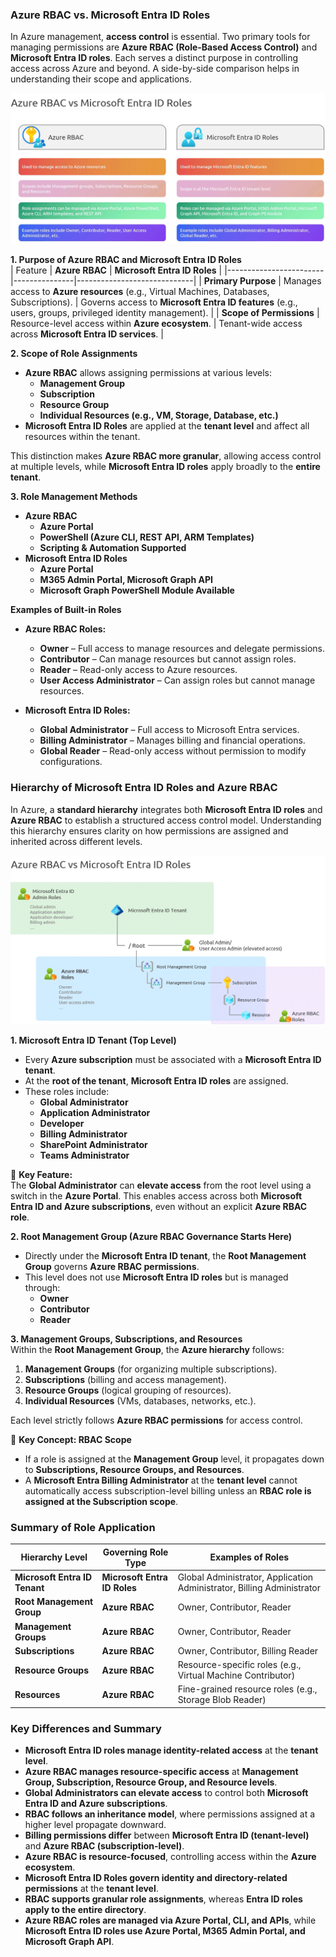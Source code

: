 ### **Azure RBAC vs. Microsoft Entra ID Roles**  

In Azure management, **access control** is essential. Two primary tools for managing permissions are **Azure RBAC (Role-Based Access Control)** and **Microsoft Entra ID roles**. Each serves a distinct purpose in controlling access across Azure and beyond. A side-by-side comparison helps in understanding their scope and applications.  


![rbac vs entra id](images/diff.png)

**1. Purpose of Azure RBAC and Microsoft Entra ID Roles**  
| Feature                | **Azure RBAC** | **Microsoft Entra ID Roles** |
|------------------------|---------------|-----------------------------|
| **Primary Purpose**    | Manages access to **Azure resources** (e.g., Virtual Machines, Databases, Subscriptions). | Governs access to **Microsoft Entra ID features** (e.g., users, groups, privileged identity management). |
| **Scope of Permissions** | Resource-level access within **Azure ecosystem**. | Tenant-wide access across **Microsoft Entra ID services**. |

**2. Scope of Role Assignments**  
- **Azure RBAC** allows assigning permissions at various levels:  
  - **Management Group**  
  - **Subscription**  
  - **Resource Group**  
  - **Individual Resources (e.g., VM, Storage, Database, etc.)**  
- **Microsoft Entra ID Roles** are applied at the **tenant level** and affect all resources within the tenant.  

This distinction makes **Azure RBAC more granular**, allowing access control at multiple levels, while **Microsoft Entra ID roles** apply broadly to the **entire tenant**.  

**3. Role Management Methods**  
- **Azure RBAC**
    - **Azure Portal**
    -  **PowerShell (Azure CLI, REST API, ARM Templates)** 
    - **Scripting & Automation Supported**
- **Microsoft Entra ID Roles**
    - **Azure Portal**
    -  **M365 Admin Portal, Microsoft Graph API**
    - **Microsoft Graph PowerShell Module Available**


**Examples of Built-in Roles**  
- **Azure RBAC Roles:**  
  - **Owner** – Full access to manage resources and delegate permissions.  
  - **Contributor** – Can manage resources but cannot assign roles.  
  - **Reader** – Read-only access to Azure resources.  
  - **User Access Administrator** – Can assign roles but cannot manage resources.  

- **Microsoft Entra ID Roles:**  
  - **Global Administrator** – Full access to Microsoft Entra services.  
  - **Billing Administrator** – Manages billing and financial operations.  
  - **Global Reader** – Read-only access without permission to modify configurations.  

### **Hierarchy of Microsoft Entra ID Roles and Azure RBAC**  

In Azure, a **standard hierarchy** integrates both **Microsoft Entra ID roles** and **Azure RBAC** to establish a structured access control model. Understanding this hierarchy ensures clarity on how permissions are assigned and inherited across different levels.  

![hierarchy](images/hierarchy.png)

**1. Microsoft Entra ID Tenant (Top Level)**  
- Every **Azure subscription** must be associated with a **Microsoft Entra ID tenant**.  
- At the **root of the tenant**, **Microsoft Entra ID roles** are assigned.  
- These roles include:  
  - **Global Administrator**  
  - **Application Administrator**  
  - **Developer**  
  - **Billing Administrator**  
  - **SharePoint Administrator**  
  - **Teams Administrator**  

📌 **Key Feature:**  
The **Global Administrator** can **elevate access** from the root level using a switch in the **Azure Portal**. This enables access across both **Microsoft Entra ID and Azure subscriptions**, even without an explicit **Azure RBAC role**.  

**2. Root Management Group (Azure RBAC Governance Starts Here)**  
- Directly under the **Microsoft Entra ID tenant**, the **Root Management Group** governs **Azure RBAC permissions**.  
- This level does not use **Microsoft Entra ID roles** but is managed through:  
  - **Owner**  
  - **Contributor**  
  - **Reader**  

**3. Management Groups, Subscriptions, and Resources**  
Within the **Root Management Group**, the **Azure hierarchy** follows:  
1. **Management Groups** (for organizing multiple subscriptions).  
2. **Subscriptions** (billing and access management).  
3. **Resource Groups** (logical grouping of resources).  
4. **Individual Resources** (VMs, databases, networks, etc.).  

Each level strictly follows **Azure RBAC permissions** for access control.  

📌 **Key Concept: RBAC Scope**  
- If a role is assigned at the **Management Group** level, it propagates down to **Subscriptions, Resource Groups, and Resources**.  
- A **Microsoft Entra Billing Administrator** at the **tenant level** cannot automatically access subscription-level billing unless an **RBAC role is assigned at the Subscription scope**.  


### **Summary of Role Application**  
| **Hierarchy Level** | **Governing Role Type** | **Examples of Roles** |
|---------------------|------------------------|------------------------|
| **Microsoft Entra ID Tenant** | **Microsoft Entra ID Roles** | Global Administrator, Application Administrator, Billing Administrator |
| **Root Management Group** | **Azure RBAC** | Owner, Contributor, Reader |
| **Management Groups** | **Azure RBAC** | Owner, Contributor, Reader |
| **Subscriptions** | **Azure RBAC** | Owner, Contributor, Billing Reader |
| **Resource Groups** | **Azure RBAC** | Resource-specific roles (e.g., Virtual Machine Contributor) |
| **Resources** | **Azure RBAC** | Fine-grained resource roles (e.g., Storage Blob Reader) |


### **Key Differences and Summary**  
- **Microsoft Entra ID roles manage identity-related access** at the **tenant level**.  
- **Azure RBAC manages resource-specific access** at **Management Group, Subscription, Resource Group, and Resource levels**.  
- **Global Administrators can elevate access** to control both **Microsoft Entra ID and Azure subscriptions**.  
- **RBAC follows an inheritance model**, where permissions assigned at a higher level propagate downward.  
- **Billing permissions differ** between **Microsoft Entra ID (tenant-level)** and **Azure RBAC (subscription-level)**.  
- **Azure RBAC is resource-focused**, controlling access within the **Azure ecosystem**.  
- **Microsoft Entra ID Roles govern identity and directory-related permissions** at the **tenant level**.  
- **RBAC supports granular role assignments**, whereas **Entra ID roles apply to the entire directory**.  
- **Azure RBAC roles are managed via Azure Portal, CLI, and APIs**, while **Microsoft Entra ID roles use Azure Portal, M365 Admin Portal, and Microsoft Graph API**.  
